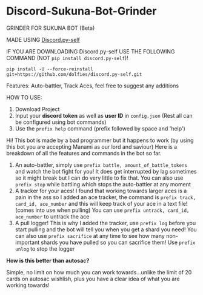 # Discord-Sukuna-Bot-Grinder


GRINDER FOR SUKUNA BOT (Beta)

MADE USING [Discord.py-self](https://github.com/dolfies/discord.py-self)

IF YOU ARE DOWNLOADING Discord.py-self USE THE FOLLOWING COMMAND (NOT `pip install discord.py-self`)!

`pip install -U --force-reinstall git+https://github.com/dolfies/discord.py-self.git`


Features: Auto-battler, Track Aces, feel free to suggest any additions

HOW TO USE:

1. Download Project
2. Input your **discord token** as well as **user ID** in `config.json` (Rest all can be configured using bot commands)
3. Use the `prefix help` command (prefix followed by space and 'help')


Hi! This bot is made by a bad programmer but it happens to work (by using this bot you are accepting Manami as our lord and saviour) 
Here is a breakdown of all the features and commands in the bot so far.
1. An auto-battler, simply use `prefix battle, amount_of_battle_tokens` and watch the bot fight for you! It does get interrupted by lag sometimes so it might break but I can do very little to fix that.
You can also use `prefix stop` while battling which stops the auto-battler at any moment
2. A tracker for your aces! I found that working towards larger aces is a pain in the ass so I added an ace tracker, the command is `prefix track, card_id, ace_number` and this will keep track of your ace in a text file! (comes into use when pulling)
You can use `prefix untrack, card_id, ace_number` to untrack the ace
3. A pull logger! This is why I added the tracker, use `prefix log` before you start pulling and the bot will tell you when you get a shard you need!
You can also use `prefix sacrifice` at any time to see how many non-important shards you have pulled so you can sacrifice them! Use `prefix unlog` to stop the logger

**How is this better than autosac?** 

Simple, no limit on how much you can work towards...unlike the limit of 20 cards on autosac wishlish, plus you have a clear idea of what you are working towards!
